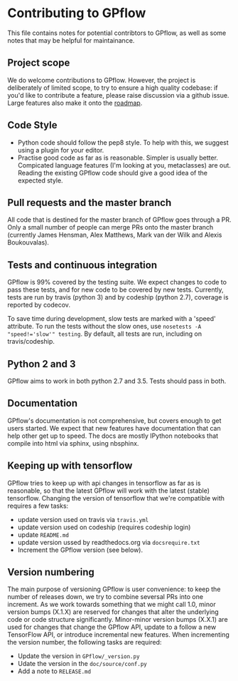 # Contributing to GPflow
This file contains notes for potential contribtors to GPflow, as well as some notes that may be helpful for maintainance.

## Project scope
We do welcome contributions to GPflow. However, the project is deliberately of limited scope, to try to ensure a high quality codebase: if you'd like to contribute a feature, please raise discussion via a github issue. Large features also make it onto the [roadmap](roadmap.md).

## Code Style
 - Python code should follow the pep8 style. To help with this, we suggest using a plugin for your editor. 
 - Practise good code as far as is reasonable. Simpler is usually better. Compicated language features (I'm looking at you, metaclasses) are out. Reading the existing GPflow code should give a good idea of the expected style.

## Pull requests and the master branch
All code that is destined for the master branch of GPflow goes through a PR. Only a small number of people can merge PRs onto the master branch (currently James Hensman, Alex Matthews, Mark van der Wilk and Alexis Boukouvalas). 

## Tests and continuous integration
GPflow is 99% covered by the testing suite. We expect changes to code to pass these tests, and for new code to be covered by new tests. Currently, tests are run by travis (python 3) and by codeship (python 2.7), coverage is reported by codecov. 

To save time during development, slow tests are marked with a 'speed' attribute. To run the tests without the slow ones, use `nosetests -A "speed!='slow'" testing`. By default, all tests are run, including on travis/codeship.

## Python 2 and 3
GPflow aims to work in both python 2.7 and 3.5. Tests should pass in both. 

## Documentation
GPflow's documentation is not comprehensive, but covers enough to get users started. We expect that new features have documentation that can help other get up to speed. The docs are mostly IPython notebooks that compile into html via sphinx, using nbsphinx.

## Keeping up with tensorflow
GPflow tries to keep up with api changes in tensorflow as far as is reasonable, so that the latest GPflow will work with the latest (stable) tensorflow. Changing the version of tensorflow that we're compatible with requires a few tasks:
 - update version used on travis via `travis.yml`
 - update version used on codeship (requires codeship login)
 - update `README.md`
 - update version ussed by readthedocs.org via `docsrequire.txt`
 - Increment the GPflow version (see below). 

## Version numbering
The main purpose of versioning GPflow is user convenience: to keep the number of releases down, we try to combine seversal PRs into one increment. As we work towards something that we might call 1.0, minor version bumps (X.1.X) are reserved for changes that alter the underlying code or code structure significantly. Minor-minor version bumps (X.X.1) are used for changes that change the GPflow API, update to a follow a new TensorFlow API, or introduce incremental new features.
When incrementing the version number, the following tasks are required:
 - Update the version in `GPflow/_version.py`
 - Udate the version in the `doc/source/conf.py`
 - Add a note to `RELEASE.md`
